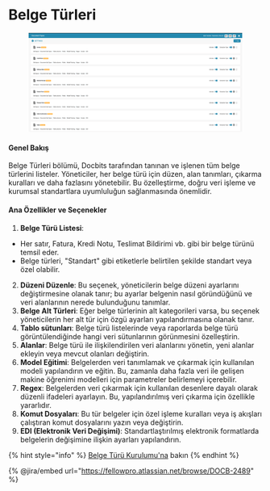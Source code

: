 # Belge Türleri

<figure><img src="../../../../.gitbook/assets/Bildschirmfoto 2024-05-08 um 08.44.19.png" alt=""><figcaption></figcaption></figure>

#### Genel Bakış

Belge Türleri bölümü, Docbits tarafından tanınan ve işlenen tüm belge türlerini listeler. Yöneticiler, her belge türü için düzen, alan tanımları, çıkarma kuralları ve daha fazlasını yönetebilir. Bu özelleştirme, doğru veri işleme ve kurumsal standartlara uyumluluğun sağlanmasında önemlidir.

#### Ana Özellikler ve Seçenekler

1. **Belge Türü Listesi**:
* Her satır, Fatura, Kredi Notu, Teslimat Bildirimi vb. gibi bir belge türünü temsil eder.
* Belge türleri, "Standart" gibi etiketlerle belirtilen şekilde standart veya özel olabilir.
2. **Düzeni Düzenle**: Bu seçenek, yöneticilerin belge düzeni ayarlarını değiştirmesine olanak tanır; bu ayarlar belgenin nasıl göründüğünü ve veri alanlarının nerede bulunduğunu tanımlar.
3. **Belge Alt Türleri**: Eğer belge türlerinin alt kategorileri varsa, bu seçenek yöneticilerin her alt tür için özgü ayarları yapılandırmasına olanak tanır.
4. **Tablo sütunları**: Belge türü listelerinde veya raporlarda belge türü görüntülendiğinde hangi veri sütunlarının görünmesini özelleştirin.
5. **Alanlar**: Belge türü ile ilişkilendirilen veri alanlarını yönetin, yeni alanlar ekleyin veya mevcut olanları değiştirin.
6. **Model Eğitimi**: Belgelerden veri tanımlamak ve çıkarmak için kullanılan modeli yapılandırın ve eğitin. Bu, zamanla daha fazla veri ile gelişen makine öğrenimi modelleri için parametreler belirlemeyi içerebilir.
7. **Regex**: Belgelerden veri çıkarmak için kullanılan desenlere dayalı olarak düzenli ifadeleri ayarlayın. Bu, yapılandırılmış veri çıkarma için özellikle yararlıdır.
8. **Komut Dosyaları**: Bu tür belgeler için özel işleme kuralları veya iş akışları çalıştıran komut dosyalarını yazın veya değiştirin.
9. **EDI (Elektronik Veri Değişimi)**: Standartlaştırılmış elektronik formatlarda belgelerin değişimine ilişkin ayarları yapılandırın.

{% hint style="info" %}
[Belge Türü Kurulumu'na](../../../setup/document-types/) bakın
{% endhint %}

{% @jira/embed url="https://fellowpro.atlassian.net/browse/DOCB-2489" %}
